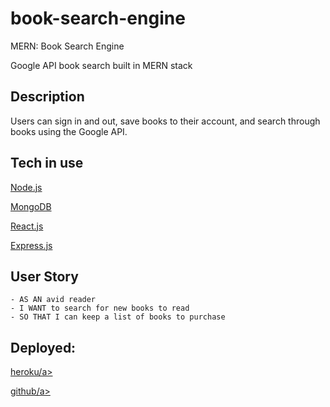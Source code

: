 # book-search-engine

MERN: Book Search Engine

Google API book search built in MERN stack

## Description

Users can sign in and out, save books to their account, and search through books using the Google API.

## Tech in use

<p><a href="https://nodejs.org/">Node.js</a></p>
<p><a href="https://www.mongodb.com/">MongoDB</a></p>
<p><a href="https://reactjs.org/">React.js</a></p>
<p><a href="https://www.npmjs.com/package/express">Express.js</a></p>

## User Story

```
- AS AN avid reader
- I WANT to search for new books to read
- SO THAT I can keep a list of books to purchase
```

## Deployed:

<p><a href="https://thawing-mountain-28144.herokuapp.com/">heroku/a></p>
<p><a href="https://github.com/toddbauer86/book-search-engine">github/a></p>
